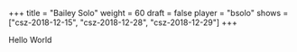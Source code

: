 +++
title = "Bailey Solo"
weight = 60
draft = false
player = "bsolo"
shows = ["csz-2018-12-15", "csz-2018-12-28", "csz-2018-12-29"]
+++

Hello World
